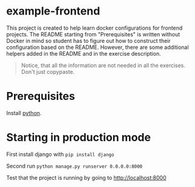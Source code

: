 # example-frontend

This project is created to help learn docker configurations for frontend projects. The README starting from "Prerequisites" is written without Docker in mind so student has to figure out how to construct their configuration based on the README. However, there are some additional helpers added in the README and in the exercise description.

> Notice, that all the information are not needed in all the exercises. Don't just copypaste.

# Prerequisites

Install [python](https://www.python.org/downloads/). 

# Starting in production mode

First install django with `pip install django`

Second run `python manage.py runserver 0.0.0.0:8000`

Test that the project is running by going to <http://localhost:8000>

